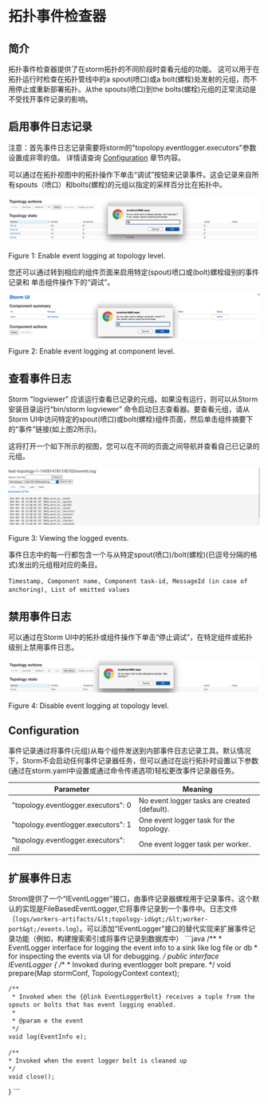 # 拓扑事件检查器

## 简介

拓扑事件检查器提供了在storm拓扑的不同阶段时查看元组的功能。 这可以用于在拓扑运行时检查在拓扑管线中的a spout(喷口)或a bolt(螺栓)处发射的元组，而不用停止或重新部署拓扑。从the spouts(喷口)到the bolts(螺栓)元组的正常流动是不受找开事件记录的影响。

## 启用事件日志记录

注意：首先事件日志记录需要将storm的"topolopy.eventlogger.executors"参数设置成非零的值。 详情请查询 [Configuration](#config) 章节内容。

可以通过在拓扑视图中的拓扑操作下单击“调试”按钮来记录事件。这会记录来自所有spouts（喷口）和bolts(螺栓)的元组以指定的采样百分比在拓扑中。

![](img/5ac6814cf65edcffefeb8bc388f68701.jpg "Enable Eventlogging")

Figure 1: Enable event logging at topology level.

您还可以通过转到相应的组件页面来启用特定(spout)喷口或(bolt)螺栓级别的事件记录和 单击组件操作下的“调试”。

![](img/a47e64843a4cb8cef6f3e661d656a0fc.jpg "Enable Eventlogging at component level")

Figure 2: Enable event logging at component level.

## 查看事件日志

Storm "logviewer" 应该运行查看已记录的元组。如果没有运行，则可以从Storm安装目录运行“bin/storm logviewer” 命令启动日志查看器。要查看元组，请从Storm UI中访问特定的spout(喷口)或bolt(螺栓)组件页面，然后单击组件摘要下的“事件”链接(如上图2所示)。

这将打开一个如下所示的视图，您可以在不同的页面之间导航并查看自己已记录的元组。

![](img/147df0fa304547baf722f4e95ed8dab1.jpg "Viewing logged tuples")

Figure 3: Viewing the logged events.

事件日志中的每一行都包含一个与从特定spout(喷口)/bolt(螺栓)(已逗号分隔的格式)发出的元组相对应的条目。

`Timestamp, Component name, Component task-id, MessageId (in case of anchoring), List of emitted values`

## 禁用事件日志

可以通过在Storm UI中的拓扑或组件操作下单击“停止调试”，在特定组件或拓扑级别上禁用事件日志。

![](img/6876d9d6722feab6bda0e94aa42c25db.jpg "Disable Eventlogging at topology level")

Figure 4: Disable event logging at topology level.

## Configuration

事件记录通过将事件(元组)从每个组件发送到内部事件日志记录工具。默认情况下，Storm不会启动任何事件记录器任务，但可以通过在运行拓扑时设置以下参数(通过在storm.yaml中设置或通过命令传递选项)轻松更改事件记录器任务。

| Parameter | Meaning |
| --- | --- |
| "topology.eventlogger.executors": 0 | No event logger tasks are created (default). |
| "topology.eventlogger.executors": 1 | One event logger task for the topology. |
| "topology.eventlogger.executors": nil | One event logger task per worker. |

## 扩展事件日志

Strom提供了一个“IEventLogger”接口，由事件记录器螺栓用于记录事件。这个默认的实现是FileBasedEventLogger,它将事件记录到一个事件中。日志文件（`logs/workers-artifacts/&lt;topology-id&gt;/&lt;worker-port&gt;/events.log`）。可以添加“IEventLogger”接口的替代实现来扩展事件记录功能（例如，构建搜索索引或将事件记录到数据库中） ```java /** * EventLogger interface for logging the event info to a sink like log file or db * for inspecting the events via UI for debugging. _/ public interface IEventLogger { /_* * Invoked during eventlogger bolt prepare. */ void prepare(Map stormConf, TopologyContext context);

```
/**
 * Invoked when the {@link EventLoggerBolt} receives a tuple from the spouts or bolts that has event logging enabled.
 *
 * @param e the event
 */
void log(EventInfo e);

/**
* Invoked when the event logger bolt is cleaned up
*/
void close(); 
```

} ```